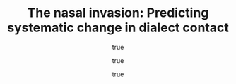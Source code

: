 ---
layout: paper
title: "The nasal invasion: Predicting systematic change in dialect contact"
year: 2016
author: [{name: "Betsy Sneller", url: "http://www.ling.upenn.edu/~esnell/"}, {name: "Josef Fruehwald", url: "https://jofrhwld.github.io"}, {name: "Charles Yang", url: "http://www.ling.upenn.edu/~ycharles/"}]
presented: [{conf: "FWAV 3", url: "https://fwav3.commons.gc.cuny.edu"}, {conf: "Manchester Phonology Meeting", url: "http://www.lel.ed.ac.uk/mfm/24mfm.html"}, {conf: "NWAV 45", url: "http://linguistics.arts.sfu.ca/nwav45/"}]
categories: ["talk"]
display-category: "Paper"
comments: true
---